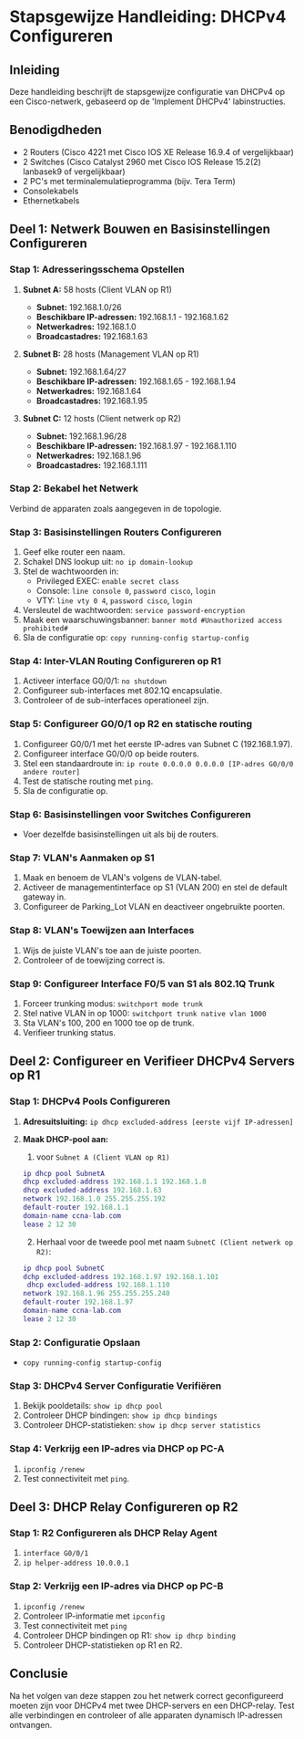 # Stapsgewijze Handleiding: DHCPv4 Configureren

## Inleiding

Deze handleiding beschrijft de stapsgewijze configuratie van DHCPv4 op een Cisco-netwerk, gebaseerd op de 'Implement DHCPv4' labinstructies.

## Benodigdheden

- 2 Routers (Cisco 4221 met Cisco IOS XE Release 16.9.4 of vergelijkbaar)
- 2 Switches (Cisco Catalyst 2960 met Cisco IOS Release 15.2(2) lanbasek9 of vergelijkbaar)
- 2 PC's met terminalemulatieprogramma (bijv. Tera Term)
- Consolekabels
- Ethernetkabels

## Deel 1: Netwerk Bouwen en Basisinstellingen Configureren

### Stap 1: Adresseringsschema Opstellen

1. **Subnet A:** 58 hosts (Client VLAN op R1)

   - **Subnet:** 192.168.1.0/26
   - **Beschikbare IP-adressen:** 192.168.1.1 - 192.168.1.62
   - **Netwerkadres:** 192.168.1.0
   - **Broadcastadres:** 192.168.1.63

2. **Subnet B:** 28 hosts (Management VLAN op R1)

   - **Subnet:** 192.168.1.64/27
   - **Beschikbare IP-adressen:** 192.168.1.65 - 192.168.1.94
   - **Netwerkadres:** 192.168.1.64
   - **Broadcastadres:** 192.168.1.95

3. **Subnet C:** 12 hosts (Client netwerk op R2)
   - **Subnet:** 192.168.1.96/28
   - **Beschikbare IP-adressen:** 192.168.1.97 - 192.168.1.110
   - **Netwerkadres:** 192.168.1.96
   - **Broadcastadres:** 192.168.1.111

### Stap 2: Bekabel het Netwerk

Verbind de apparaten zoals aangegeven in de topologie.

### Stap 3: Basisinstellingen Routers Configureren

1. Geef elke router een naam.
2. Schakel DNS lookup uit: `no ip domain-lookup`
3. Stel de wachtwoorden in:
   - Privileged EXEC: `enable secret class`
   - Console: `line console 0`, `password cisco`, `login`
   - VTY: `line vty 0 4`, `password cisco`, `login`
4. Versleutel de wachtwoorden: `service password-encryption`
5. Maak een waarschuwingsbanner: `banner motd #Unauthorized access prohibited#`
6. Sla de configuratie op: `copy running-config startup-config`

### Stap 4: Inter-VLAN Routing Configureren op R1

1. Activeer interface G0/0/1: `no shutdown`
2. Configureer sub-interfaces met 802.1Q encapsulatie.
3. Controleer of de sub-interfaces operationeel zijn.

### Stap 5: Configureer G0/0/1 op R2 en statische routing

1. Configureer G0/0/1 met het eerste IP-adres van Subnet C (192.168.1.97).
2. Configureer interface G0/0/0 op beide routers.
3. Stel een standaardroute in: `ip route 0.0.0.0 0.0.0.0 [IP-adres G0/0/0 andere router]`
4. Test de statische routing met `ping`.
5. Sla de configuratie op.

### Stap 6: Basisinstellingen voor Switches Configureren

- Voer dezelfde basisinstellingen uit als bij de routers.

### Stap 7: VLAN's Aanmaken op S1

1. Maak en benoem de VLAN's volgens de VLAN-tabel.
2. Activeer de managementinterface op S1 (VLAN 200) en stel de default gateway in.
3. Configureer de Parking_Lot VLAN en deactiveer ongebruikte poorten.

### Stap 8: VLAN's Toewijzen aan Interfaces

1. Wijs de juiste VLAN's toe aan de juiste poorten.
2. Controleer of de toewijzing correct is.

### Stap 9: Configureer Interface F0/5 van S1 als 802.1Q Trunk

1. Forceer trunking modus: `switchport mode trunk`
2. Stel native VLAN in op 1000: `switchport trunk native vlan 1000`
3. Sta VLAN's 100, 200 en 1000 toe op de trunk.
4. Verifieer trunking status.

## Deel 2: Configureer en Verifieer DHCPv4 Servers op R1

### Stap 1: DHCPv4 Pools Configureren

1. **Adresuitsluiting:** `ip dhcp excluded-address [eerste vijf IP-adressen]`
2. **Maak DHCP-pool aan:**

   1. voor `Subnet A (Client VLAN op R1)`

   ```lua
   ip dhcp pool SubnetA
   dhcp excluded-address 192.168.1.1 192.168.1.8
   dhcp excluded-address 192.168.1.63
   network 192.168.1.0 255.255.255.192
   default-router 192.168.1.1
   domain-name ccna-lab.com
   lease 2 12 30
   ```

   2. Herhaal voor de tweede pool met naam `SubnetC (Client netwerk op R2)`:

   ```lua
   ip dhcp pool SubnetC
   dchp excluded-address 192.168.1.97 192.168.1.101
    dhcp excluded-address 192.168.1.110
   network 192.168.1.96 255.255.255.240
   default-router 192.168.1.97
   domain-name ccna-lab.com
   lease 2 12 30
   ```

### Stap 2: Configuratie Opslaan

- `copy running-config startup-config`

### Stap 3: DHCPv4 Server Configuratie Verifiëren

1. Bekijk pooldetails: `show ip dhcp pool`
2. Controleer DHCP bindingen: `show ip dhcp bindings`
3. Controleer DHCP-statistieken: `show ip dhcp server statistics`

### Stap 4: Verkrijg een IP-adres via DHCP op PC-A

1. `ipconfig /renew`
2. Test connectiviteit met `ping`.

## Deel 3: DHCP Relay Configureren op R2

### Stap 1: R2 Configureren als DHCP Relay Agent

1. `interface G0/0/1`
2. `ip helper-address 10.0.0.1`

### Stap 2: Verkrijg een IP-adres via DHCP op PC-B

1. `ipconfig /renew`
2. Controleer IP-informatie met `ipconfig`
3. Test connectiviteit met `ping`
4. Controleer DHCP bindingen op R1: `show ip dhcp binding`
5. Controleer DHCP-statistieken op R1 en R2.

## Conclusie

Na het volgen van deze stappen zou het netwerk correct geconfigureerd moeten zijn voor DHCPv4 met twee DHCP-servers en een DHCP-relay. Test alle verbindingen en controleer of alle apparaten dynamisch IP-adressen ontvangen.
